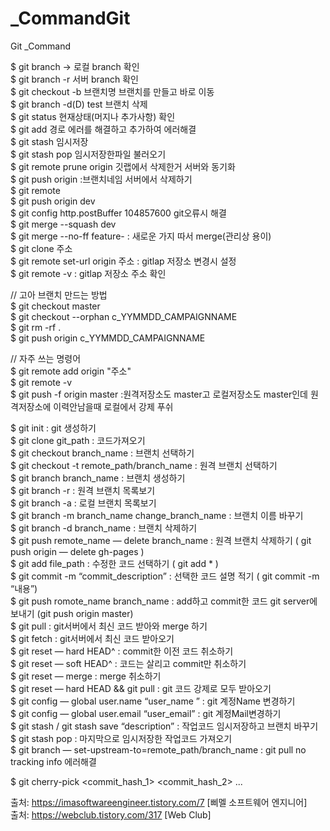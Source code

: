 # _CommandGit
Git _Command

$ git branch -> 로컬 branch 확인  
$ git branch -r 서버 branch 확인  
$ git checkout -b 브랜치명 브랜치를 만들고 바로 이동  
$ git branch -d(D) test 브랜치 삭제  
$ git status 현재상태(머지나 추가사항) 확인  
$ git add 경로 에러를 해결하고 추가하여 에러해결  
$ git stash 임시저장  
$ git stash pop 임시저장한파일 불러오기  
$ git remote prune origin 깃랩에서 삭제한거 서버와 동기화  
$ git push origin :브랜치네임 서버에서 삭제하기  
$ git remote  
$ git push origin dev  
$ git config http.postBuffer 104857600 git오류시 해결  
$ git merge --squash dev  
$ git merge --no-ff feature- : 새로운 가지 따서 merge(관리상 용이)  
$ git clone 주소  
$ git remote set-url origin 주소 : gitlap 저장소 변경시 설정  
$ git remote -v : gitlap 저장소 주소 확인  
  
// 고아 브랜치 만드는 방법  
$ git checkout master  
$ git checkout --orphan c_YYMMDD_CAMPAIGNNAME  
$ git rm -rf .  
$ git push origin c_YYMMDD_CAMPAIGNNAME  

// 자주 쓰는 명령어  
$ git remote add origin "주소"  
$ git remote -v  
$ git push -f origin master :원격저장소도 master고 로컬저장소도 master인데 원격저장소에 이력안남을때 로컬에서 강제 푸쉬   

$ git init : git 생성하기   
$ git clone git_path : 코드가져오기   
$ git checkout branch_name : 브랜치 선택하기   
$ git checkout -t remote_path/branch_name : 원격 브랜치 선택하기   
$ git branch branch_name : 브랜치 생성하기   
$ git branch -r : 원격 브랜치 목록보기   
$ git branch -a : 로컬 브랜치 목록보기   
$ git branch -m branch_name change_branch_name : 브랜치 이름 바꾸기   
$ git branch -d branch_name : 브랜치 삭제하기   
$ git push remote_name — delete branch_name : 원격 브랜치 삭제하기 ( git push origin — delete gh-pages )   
$ git add file_path : 수정한 코드 선택하기 ( git add * )   
$ git commit -m “commit_description” : 선택한 코드 설명 적기 ( git commit -m “내용”)   
$ git push romote_name branch_name : add하고 commit한 코드 git server에 보내기 (git push origin master)   
$ git pull : git서버에서 최신 코드 받아와 merge 하기   
$ git fetch : git서버에서 최신 코드 받아오기   
$ git reset — hard HEAD^ : commit한 이전 코드 취소하기   
$ git reset — soft HEAD^ : 코드는 살리고 commit만 취소하기   
$ git reset — merge : merge 취소하기   
$ git reset — hard HEAD && git pull : git 코드 강제로 모두 받아오기   
$ git config — global user.name “user_name ” : git 계정Name 변경하기   
$ git config — global user.email “user_email” : git 계정Mail변경하기   
$ git stash / git stash save “description” : 작업코드 임시저장하고 브랜치 바꾸기   
$ git stash pop : 마지막으로 임시저장한 작업코드 가져오기   
$ git branch — set-upstream-to=remote_path/branch_name : git pull no tracking info 에러해결   

$ git cherry-pick <commit_hash_1> <commit_hash_2> ...   

출처: https://imasoftwareengineer.tistory.com/7 [삐멜 소프트웨어 엔지니어]   
출처: https://webclub.tistory.com/317 [Web Club]   
